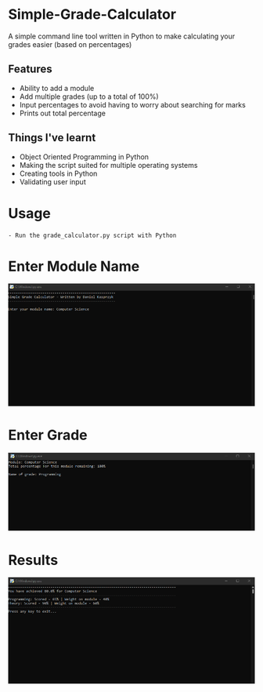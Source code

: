 # Simple-Grade-Calculator
A simple command line tool written in Python to make calculating your grades easier (based on percentages)

## Features
- Ability to add a module
- Add multiple grades (up to a total of 100%)
- Input percentages to avoid having to worry about searching for marks
- Prints out total percentage

## Things I've learnt
- Object Oriented Programming in Python
- Making the script suited for multiple operating systems
- Creating tools in Python
- Validating user input

# Usage
```
- Run the grade_calculator.py script with Python
```

# Enter Module Name
![Module Name](/Imgs/1.png)

# Enter Grade 
![Grade](/Imgs/2.png)

# Results
![Results](/Imgs/3.png)
